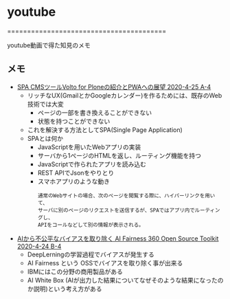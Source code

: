 # youtube

========================================

youtube動画で得た知見のメモ

## メモ
- [SPA CMSツールVolto for Ploneの紹介とPWAへの展望 2020-4-25 A-4](https://www.youtube.com/watch?v=jB73SPyHhLU&t=2391s)
  - リッチなUX(GmailとかGoogleカレンダー)を作るためには、既存のWeb技術では大変
    - ページの一部を書き換えることができない
    - 状態を持つことができない
  - これを解決する方法としてSPA(Single Page Application)
  - SPAとは何か
    - JavaScriptを用いたWebアプリの実装
    - サーバから1ぺージのHTMLを返し、ルーティング機能を持つ
    - JavaScriptで作られたアプリを読み込む
    - REST APIでJsonをやりとり
    - スマホアプリのような動き
      ```
      通常のWebサイトの場合、次のぺージを閲覧する際に、ハイパーリンクを用いて、
      サーバに別のページのリクエストを送信するが、SPAではアプリ内でルーティングし、
      APIをコールなどして別の情報が表示される。
      ```
- [AIから不公平なバイアスを取り除く AI Fairness 360 Open Source Toolkit 2020-4-24 B-4](https://www.youtube.com/watch?v=NxdlTZ2ZiFA)
  - DeepLerningの学習過程でバイアスが発生する
  - AI Fairness という OSSでバイアスを取り除く事が出来る
  - IBMにはこの分野の商用製品がある
  - AI White Box (AIが出力した結果についてなぜそのような結果になったのか説明)という考え方がある

